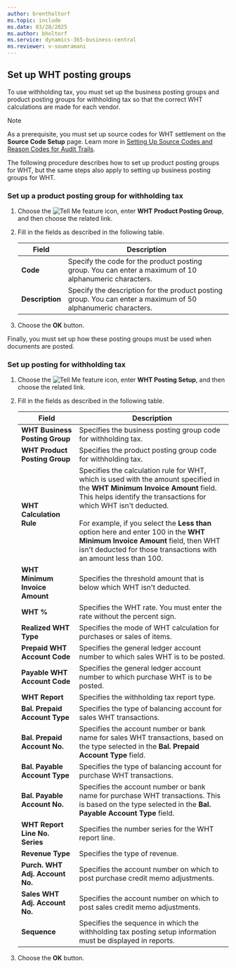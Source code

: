 ```yaml
---
author: brentholtorf
ms.topic: include
ms.date: 03/28/2025
ms.author: bholtorf
ms.service: dynamics-365-business-central
ms.reviewer: v-soumramani
---
```


## Set up WHT posting groups

To use withholding tax, you must set up the business posting groups and product posting groups for withholding tax so that the correct WHT calculations are made for each vendor.  

> [!NOTE]  
> As a prerequisite, you must set up source codes for WHT settlement on the **Source Code Setup** page. Learn more in [Setting Up Source Codes and Reason Codes for Audit Trails](../../../finance-setup-trail-codes.md).  

The following procedure describes how to set up product posting groups for WHT, but the same steps also apply to setting up business posting groups for WHT.  

### Set up a product posting group for withholding tax  

1. Choose the ![Tell Me feature](../../../media/ui-search/search_small.png "Tell me what you want to do") icon, enter **WHT Product Posting Group**, and then choose the related link.  
1. Fill in the fields as described in the following table.  

   |Field|Description|  
   |---------------------------------|---------------------------------------|  
   |**Code**|Specify the code for the product posting group. You can enter a maximum of 10 alphanumeric characters.|  
   |**Description**|Specify the description for the product posting group. You can enter a maximum of 50 alphanumeric characters.|  

1. Choose the **OK** button.  

Finally, you must set up how these posting groups must be used when documents are posted.  

### Set up posting for withholding tax  

1. Choose the ![Tell Me feature](../../../media/ui-search/search_small.png "Tell me what you want to do") icon, enter **WHT Posting Setup**, and then choose the related link.  

1. Fill in the fields as described in the following table.  

    |Field|Description|  
    |---------------------------------|---------------------------------------|  
    |**WHT Business Posting Group**|Specifies the business posting group code for withholding tax.|  
    |**WHT Product Posting Group**|Specifies the product posting group code for withholding tax.|  
    |**WHT Calculation Rule**|Specifies the calculation rule for WHT, which is used with the amount specified in the **WHT Minimum Invoice Amount** field. This helps identify the transactions for which WHT isn't deducted.<br/><br/> For example, if you select the **Less than** option here and enter 100 in the **WHT Minimum Invoice Amount** field, then WHT isn't deducted for those transactions with an amount less than 100.|  
    |**WHT Minimum Invoice Amount**|Specifies the threshold amount that is below which WHT isn't deducted.|  
    |**WHT %**|Specifies the WHT rate. You must enter the rate without the percent sign.|  
    |**Realized WHT Type**|Specifies the mode of WHT calculation for purchases or sales of items.|  
    |**Prepaid WHT Account Code**|Specifies the general ledger account number to which sales WHT is to be posted.|  
    |**Payable WHT Account Code**|Specifies the general ledger account number to which purchase WHT is to be posted.|  
    |**WHT Report**|Specifies the withholding tax report type.|  
    |**Bal. Prepaid Account Type**|Specifies the type of balancing account for sales WHT transactions.|  
    |**Bal. Prepaid Account No.**|Specifies the account number or bank name for sales WHT transactions, based on the type selected in the **Bal. Prepaid Account Type** field.|  
    |**Bal. Payable Account Type**|Specifies the type of balancing account for purchase WHT transactions.|  
    |**Bal. Payable Account No.**|Specifies the account number or bank name for purchase WHT transactions. This is based on the type selected in the **Bal. Payable Account Type** field.|  
    |**WHT Report Line No. Series**|Specifies the number series for the WHT report line.|  
    |**Revenue Type**|Specifies the type of revenue.|  
    |**Purch. WHT Adj. Account No.**|Specifies the account number on which to post purchase credit memo adjustments.|  
    |**Sales WHT Adj. Account No.**|Specifies the account number on which to post sales credit memo adjustments.|  
    |**Sequence**|Specifies the sequence in which the withholding tax posting setup information must be displayed in reports.|  

1. Choose the **OK** button.  
